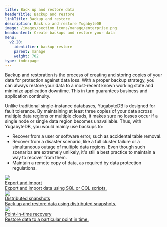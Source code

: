 ```yaml
---
title: Back up and restore data
headerTitle: Backup and restore
linkTitle: Backup and restore
description: Back up and restore YugabyteDB
image: /images/section_icons/manage/enterprise.png
headcontent: Create backups and restore your data
menu:
  v2.20:
    identifier: backup-restore
    parent: manage
    weight: 702
type: indexpage
---
```

Backup and restoration is the process of creating and storing copies of your data for protection against data loss. With a proper backup strategy, you can always restore your data to a most-recent known working state and minimize application downtime. This in turn guarantees business and application continuity.

Unlike traditional single-instance databases, YugabyteDB is designed for fault tolerance. By maintaining at least three copies of your data across multiple data regions or multiple clouds, it makes sure no losses occur if a single node or single data region becomes unavailable. Thus, with YugabyteDB, you would mainly use backups to:

* Recover from a user or software error, such as accidental table removal.
* Recover from a disaster scenario, like a full cluster failure or a simultaneous outage of multiple data regions. Even though such scenarios are extremely unlikely, it's still a best practice to maintain a way to recover from them.
* Maintain a remote copy of data, as required by data protection regulations.

<div class="row">
  <div class="col-12 col-md-6 col-lg-12 col-xl-6">
    <a class="section-link icon-offset" href="export-import-data/">
      <div class="head">
        <img class="icon" src="/images/section_icons/manage/export_import.png" aria-hidden="true" />
        <div class="title">Export and import</div>
      </div>
      <div class="body">
        Export and import data using SQL or CQL scripts.
      </div>
    </a>
  </div>
  <div class="col-12 col-md-6 col-lg-12 col-xl-6">
    <a class="section-link icon-offset" href="snapshot-ysql/">
      <div class="head">
        <img class="icon" src="/images/section_icons/manage/backup.png" aria-hidden="true" />
        <div class="title">Distributed snapshots</div>
      </div>
      <div class="body">
        Back up and restore data using distributed snapshots.
      </div>
    </a>
  </div>
</div>
<div class="row">
  <div class="col-12 col-md-6 col-lg-12 col-xl-6">
    <a class="section-link icon-offset" href="point-in-time-recovery/">
      <div class="head">
        <img class="icon" src="/images/section_icons/manage/pitr.png" aria-hidden="true" />
        <div class="title">Point-in-time recovery</div>
      </div>
      <div class="body">
        Restore data to a particular point in time.
      </div>
    </a>
  </div>
</div>
